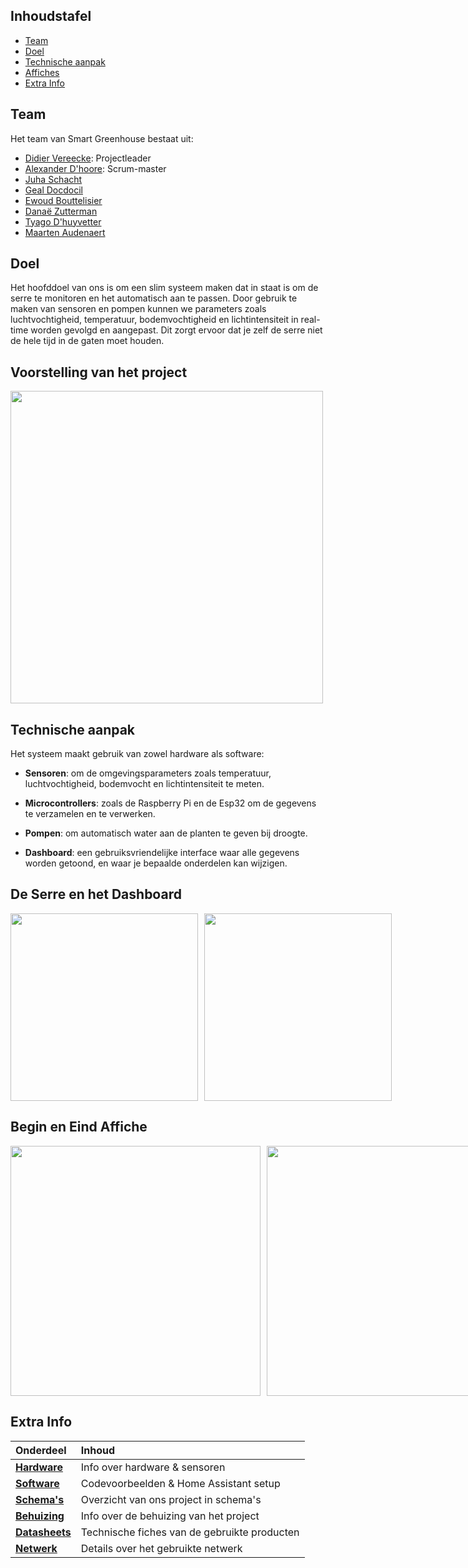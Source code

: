 ## Inhoudstafel
- [Team](#Team)
- [Doel](#Doel)
- [Technische aanpak](#Technische-aanpak)
- [Affiches](#Begin-en-Eind-Affiche)
- [Extra Info](#Extra-Info)



## Team
Het team van Smart Greenhouse bestaat uit:
- [Didier Vereecke](https://github.com/MrI2C): Projectleader
- [Alexander D'hoore](https://github.com/AlexanderDhoore): Scrum-master
- [Juha Schacht](https://github.com/Jschacht06)
- [Geal Docdocil](https://github.com/Gdoc141)
- [Ewoud Bouttelisier](https://github.com/EwoudBoutje)
- [Danaë Zutterman](https://github.com/Danaezutterman)
- [Tyago D'huyvetter](https://github.com/TyagoD)
- [Maarten Audenaert](https://github.com/MaartenAudenaert)

## Doel
  Het hoofddoel van ons is om een slim systeem maken dat in staat is om de serre te monitoren en het automatisch aan te passen.
  Door gebruik te maken van sensoren en pompen kunnen we parameters zoals luchtvochtigheid, temperatuur, bodemvochtigheid en lichtintensiteit in real-time worden gevolgd en aangepast.
  Dit zorgt ervoor dat je zelf de serre niet de hele tijd in de gaten moet houden.

## Voorstelling van het project
 <img src="https://github.com/user-attachments/assets/884ad572-81ab-4c8f-9c20-52b59f5506f5" height="500">






## Technische aanpak
Het systeem maakt gebruik van zowel hardware als software:

- **Sensoren**: om de omgevingsparameters zoals temperatuur, luchtvochtigheid, bodemvocht en lichtintensiteit te meten.
  
- **Microcontrollers**: zoals de Raspberry Pi en de Esp32 om de gegevens te verzamelen en te verwerken.

- **Pompen**: om automatisch water aan de planten te geven bij droogte.

- **Dashboard**: een gebruiksvriendelijke interface waar alle gegevens worden getoond, en waar je bepaalde onderdelen kan wijzigen.

## De Serre en het Dashboard

<div style="display: flex; gap: 10px;">
   <img src="https://github.com/user-attachments/assets/ed7a53dc-a937-4934-b67c-e634f356960d" height="300">
    <img src="https://github.com/user-attachments/assets/dbd9272b-95d0-4c99-98ac-92034b409ac7" height="300">
</div>



## Begin en Eind Affiche

<div style="display: flex; gap: 10px;">
   <img src="https://github.com/user-attachments/assets/34eaa290-13ab-4389-9311-ffae79a41bab" height="400">
    <img src="https://github.com/user-attachments/assets/cc6528d0-0edf-481d-bcb7-a2806c479c12" height="400">
</div>




## Extra Info

| Onderdeel   | Inhoud                                 |
|:------------|:----------------------------------------|
| [**Hardware**](/Hardware)   | Info over hardware & sensoren             |
| [**Software**](/Software)   | Codevoorbeelden & Home Assistant setup   |
| [**Schema's**](/Schema's)   | Overzicht van ons project in schema's    |
| [**Behuizing**](/Behuizing) | Info over de behuizing van het project   |
| [**Datasheets**](/Datasheets) | Technische fiches van de gebruikte producten |
| [**Netwerk**](/Networking)  | Details over het gebruikte netwerk       |




